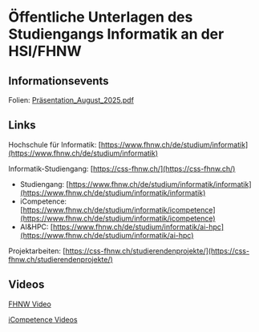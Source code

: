 # Öffentliche Unterlagen des Studiengangs Informatik an der HSI/FHNW

<!--- Published on: https://bscheuner.github.io/HSI_SGI/ --> 

## Informationsevents

Folien: [Präsentation_August_2025.pdf](Files/Pr%C3%A4sentation_August_2025.pdf)

## Links

Hochschule für Informatik: [https://www.fhnw.ch/de/studium/informatik](https://www.fhnw.ch/de/studium/informatik)

Informatik-Studiengang: [https://css-fhnw.ch/](https://css-fhnw.ch/)

- Studiengang: [https://www.fhnw.ch/de/studium/informatik/informatik](https://www.fhnw.ch/de/studium/informatik/informatik)
- iCompetence: [https://www.fhnw.ch/de/studium/informatik/icompetence](https://www.fhnw.ch/de/studium/informatik/icompetence)
- AI&HPC: [https://www.fhnw.ch/de/studium/informatik/ai-hpc](https://www.fhnw.ch/de/studium/informatik/ai-hpc)

Projektarbeiten: [https://css-fhnw.ch/studierendenprojekte/](https://css-fhnw.ch/studierendenprojekte/)

## Videos

[FHNW Video](https://www.youtube.com/watch?v=DGA3gFw2ocI)

[iCompetence Videos](https://tube.switch.ch/channels/aZS6Osp61O)